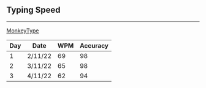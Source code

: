 ## Typing Speed

---

[MonkeyType](https://monkeytype.com/)

| Day | Date    | WPM | Accuracy |
| --- | ------- | --- | -------- |
| 1   | 2/11/22 | 69  | 98       |
| 2   | 3/11/22 | 65  | 98       |
| 3   | 4/11/22 | 62  | 94       |
